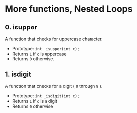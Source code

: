 # More functions, Nested Loops

## 0. isupper
A function that checks for uppercase character.
- Prototype: `int _isupper(int c);`
- Returns `1` if `c` is uppercase
- Returns `0` otherwise.

## 1. isdigit
A function that checks for a digit ( `0` through `9` ).
- Prototype: `int _isdigit(int c);`
- Returns `1` if `c` is a digit
- Returns `0` otherwise













